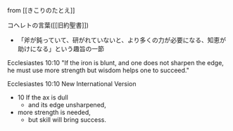 
from [[きこりのたとえ]]

コヘレトの言葉([[旧約聖書]])
- 「斧が鈍っていて、研がれていないと、より多くの力が必要になる、知恵が助けになる」という趣旨の一節

Ecclesiastes 10:10
"If the iron is blunt, and one does not sharpen the edge, he must use more strength but wisdom helps one to succeed."

Ecclesiastes 10:10
New International Version
- 10 If the ax is dull
    - and its edge unsharpened,
- more strength is needed,
    - but skill will bring success.
